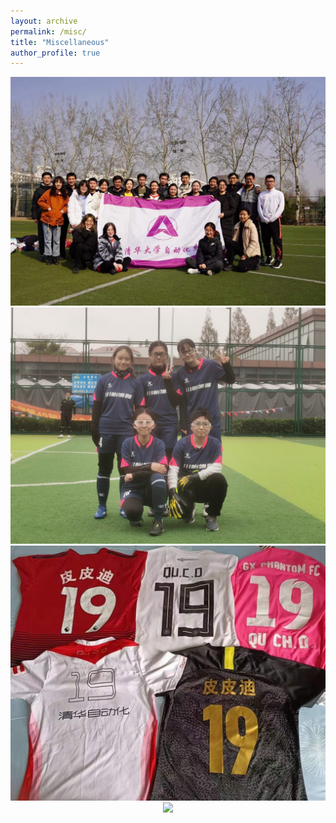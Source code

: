 ```yaml
---
layout: archive
permalink: /misc/
title: "Miscellaneous"
author_profile: true
---
```


<center>
    <img src="/images/misc_img/IMG_9236.JPG" width="580"/>  
</center>


<center>
    <img src="/images/misc_img/IMG_2310.JPG" width="580"/>  
</center>


<center>
    <img src="/images/misc_img/IMG_9239.JPG" width="580"/>
</center>    


<center>
    <img src="/images/misc_img/IMG_8606.png" width="580"/>
</center> 

